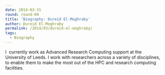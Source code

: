 ```yaml
---
date: 2014-03-31
round: round-09
title: 'Biography: Dureid El-Moghraby'
author: Dureid El-Moghraby
permalink: /2014/03/dureid-el-moghraby/
tags:
  - Biography
---
```

I  currently work as Advanced Research Computing support at the University of Leeds. I work with researchers across a variety of disciplines, to enable them to make the most out of the HPC and research computing facilities.
